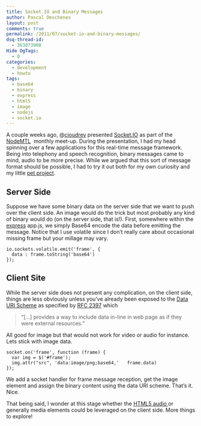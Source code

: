 ```yaml
---
title: Socket.IO and Binary Messages
author: Pascal Deschenes
layout: post
comments: true
permalink: /2011/07/socket-io-and-binary-messages/
dsq-thread-id:
  - 363873908
Hide OgTags:
  - 0
categories:
  - development
  - howto
tags:
  - base64
  - binary
  - express
  - html5
  - image
  - nodejs
  - socket.io
---
```


A couple weeks ago, @[cjoudrey][1] presented [Socket.IO][2] as part of the [NodeMTL][3] 
monthly meet-up. During the presentation, I had my head spinning over a few applications for 
this real-time message framework. Being into telephony and speech recognition, binary 
messages came to mind, audio to be more precise. While we argued that this sort of message 
format should be possible, I had to try it out both for my own curiosity and my little [pet project][4].

 [1]: http://twitter.com/cjoudrey "Christian Joudrey"
 [2]: http://socket.io/ "Socket.IO"
 [3]: http://nodemtl.com/ "NodeMTL"
 [4]: http://blog.rassemblr.com/2011/07/how-to-hack-a-road-trip-with-a-webcam-a-gsp-and-some-fun-part-i/ "How to Hack a Road Trip with a Webcam, a GSP and Some Fun: Part I"

<!-- more -->

## Server Side

Suppose we have some binary data on the server side that we want to push over the client 
side. An image would do the trick but most probably any kind of binary would do (on the 
server side, that is!). First, somewhere within the [express][5] app.js, we simply Base64 
encode the data before emitting the message. Notice that I use volatile since I don’t really 
care about occasional missing frame but your millage may vary.

 [5]: http://expressjs.com/

    io.sockets.volatile.emit('frame', {
      data : frame.toString('base64')
    });

## Client Site

While the server side does not present any complication, on the client side, things are 
less obviously unless you’ve already been exposed to the [Data URI Scheme][6] as specified 
by [RFC 2397][7] which

 [6]: http://en.wikipedia.org/wiki/Data_URI_scheme
 [7]: http://tools.ietf.org/html/rfc2397

> “[...] provides a way to include data in-line in web page as if they were external resources.”

All good for image but that would not work for video or audio for instance. Lets stick with image data.

    socket.on('frame', function (frame) {
      var img = $('#frame');
      img.attr("src", 'data:image/png;base64,'   frame.data)
    });

We add a socket handler for frame message reception, get the image element and assign the 
binary content using the data URI scheme. That’s it. Nice.

That being said, I wonder at this stage whether the [HTML5 audio ][8]or generally media 
elements could be leveraged on the client side. More things to explore!

 [8]: http://www.w3.org/TR/2010/WD-html5-20100304/video.html#audio
